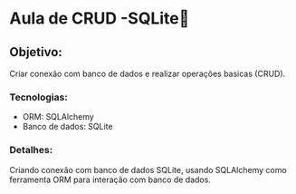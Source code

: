 # Aula de CRUD -SQLite🚨

## Objetivo:
Criar conexão com banco de dados e realizar operações basicas (CRUD).

### Tecnologias:
- ORM: SQLAlchemy
- Banco de dados: SQLite

### Detalhes:
Criando conexão com banco de dados SQLite, usando SQLAlchemy como ferramenta 
ORM para interação com banco de dados.